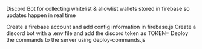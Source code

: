 Discord Bot for collecting whitelist & allowlist wallets stored in firebase so updates happen in real time

Create a firebase account and add config information in firebase.js
Create a discord bot with a .env file and add the discord token as TOKEN=
Deploy the commands to the server using deploy-commands.js

